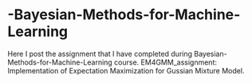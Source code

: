 # -Bayesian-Methods-for-Machine-Learning
Here I post the assignment that I have completed during  Bayesian-Methods-for-Machine-Learning course.
EM4GMM_assignment: Implementation of Expectation Maximization for Gussian Mixture Model.
